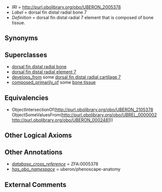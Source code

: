  * *IRI* = http://purl.obolibrary.org/obo/UBERON_2005378
 * *Label* = dorsal fin distal radial bone 7
 * *Definition* = dorsal fin distal radial 7 element that is composed of bone tissue.

## Synonyms


## Superclasses

 * [dorsal fin distal radial bone](../../UBERON/36/UBERON_2000936.md)
 * [dorsal fin distal radial element 7](../../UBERON/78/UBERON_2105378.md)
 * [develops_from](../../RO/02/RO_0002202.md) some [dorsal fin distal radial cartilage 7](../../UBERON/78/UBERON_2205378.md)
 * [composed_primarily_of](../../UBREL/02/UBREL_0000002.md) some [bone tissue](../../UBERON/81/UBERON_0002481.md)

## Equivalencies

 * ObjectIntersectionOf(<http://purl.obolibrary.org/obo/UBERON_2105378> ObjectSomeValuesFrom(<http://purl.obolibrary.org/obo/UBREL_0000002> <http://purl.obolibrary.org/obo/UBERON_0002481>))

## Other Logical Axioms


## Other Annotations

 * *[database_cross_reference](../../ef/oboInOwl#hasDbXref.md)* = ZFA:0005378
 * *[has_obo_namespace](../../ce/oboInOwl#hasOBONamespace.md)* = uberon/phenoscape-anatomy

## External Comments


